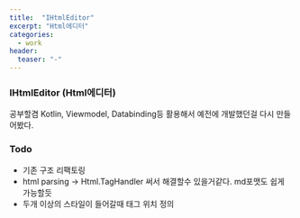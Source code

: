 ```yaml
---
title:  "IHtmlEditor"
excerpt: "Html에디터"
categories:
  - work
header:
  teaser: "-"
---
```


### IHtmlEditor (Html에디터)
공부할겸 Kotlin, Viewmodel, Databinding등 활용해서 예전에 개발했던걸 다시 만들어봤다.


### Todo
- 기존 구조 리팩토링
- html parsing -> Html.TagHandler 써서 해결할수 있을거같다. md포맷도 쉽게 가능할듯
- 두개 이상의 스타일이 들어갈때 태그 위치 정의


  
